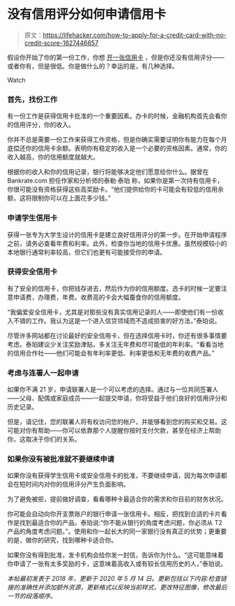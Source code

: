# 没有信用评分如何申请信用卡

> 原文：<https://lifehacker.com/how-to-apply-for-a-credit-card-with-no-credit-score-1827446657>

假设你开始了你的第一份工作，你想 [开一张信用卡](https://lifehacker.com/open-a-credit-card-account-as-soon-as-you-graduate-from-1827361861) ，但是你还没有信用评分——或者你有，但是很低。你是做什么的？幸运的是，有几种选择。

Watch

### 首先，找份工作

有一份工作是获得信用卡批准的一个重要因素。办卡的时候，金融机构首先会看你的信用评分，你的收入。

你并不总是需要一份工作来获得工作资格，但是你确实需要证明你有能力在每个月底偿还你的信用卡余额。表明你有稳定的收入是一个必要的资格因素。通常，你的收入越高，你的信用额度就越大。

根据你的收入和你的信用记录，银行将能够决定他们愿意给你什么。据曾在 Bankrate.com 担任作家和分析师的泰勒·泰珀 称，如果你是第一次持有信用卡，你很可能没有资格获得这些高奖励卡。“他们提供给你的卡可能会有较低的信用余额，这将限制你可以在上面花多少钱。”

### **申请学生信用卡**

获得一张专为大学生设计的信用卡是建立良好信用评分的第一步。在开始申请程序之前，请务必查看年费和利率。此外，检查你当地的信用卡优惠。虽然规模较小的本地银行通常利率较高，但它们也更有可能接受你的申请。

### **获得安全信用卡**

有了安全的信用卡，你把钱存进去，然后作为你的信用额度。选卡的时候一定要注意申请费，办理费，年费。收费高的卡会大幅蚕食你的信用额度。

“我偏爱安全信用卡，尤其是对那些没有真实信用记录的人——即使他们有一份收入不错的工作。我认为这是一个进入信贷领域而不造成损害的好方法，”泰珀说。

尽管许多网站都在讨论最好的安全信用卡，但在选择信用卡时，你还有很多事情要考虑。泰珀建议少关注奖励津贴，多关注无年费和尽可能低的年利率。“看看当地的信用合作社——他们可能会有年利率更低、利率更低和无年费的收费产品。”

### 考虑与连署人一起申请

如果你不满 21 岁，申请联署人是一个可以考虑的选择。通过与一位共同签署人——父母、配偶或家庭成员——一起提交申请，你将受益于他们良好的信用评分和历史记录。

但是，请记住，您的联署人将有权访问您的帐户，并能够看到您的购买和交易。这可能对你有帮助——你可以依靠那个人提醒你按时支付欠款，甚至在经济上帮助你，这取决于你们的关系。

### **如果你没有被批准就不要继续申请**

如果你没有获得学生信用卡或安全信用卡的批准，不要继续申请，因为每次申请都会在短时间内对你的信用评分产生负面影响。

为了避免被拒，提前做好调查，看看哪种卡最适合你的需求和你目前的财务状况。

你可能会自动向你开支票账户的银行申请一张信用卡。相反，把找到合适的卡片看作是找到最适合你的产品。泰珀说:“你不能从银行的角度考虑问题，你必须从 T2 产品的角度考虑问题。”。使用和你一起长大的同一家银行没有真正的优势；更重要的是，做你的研究，找到哪种卡适合你。

如果你没有得到批准，发卡机构会给你发一封信，告诉你为什么。“这可能意味着你申请了一张有太多奖励的卡，这意味着高收入或有较长信用历史的人，”泰珀说。

*本帖最初发表于 2018 年，更新于 2020 年 5 月 14 日。更新包括以下内容:检查链接的准确性并添加额外资源，更新格式以反映当前样式，更改特征图像，修改最后一节的段落顺序。*